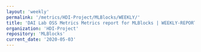 ```yaml
---
layout: 'weekly'
permalink: '/metrics/HDI-Project/MLBlocks/WEEKLY/'
title: 'DAI Lab OSS Metrics Metrics report for MLBlocks | WEEKLY-REPORT-2020-05-03'
organization: 'HDI-Project'
repository: 'MLBlocks'
current_date: '2020-05-03'
---
```

